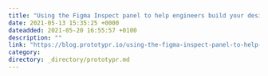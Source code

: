 ```yaml
---
title: "Using the Figma Inspect panel to help engineers build your design"
date: 2021-05-13 15:35:25 +0000
dateadded: 2021-05-20 16:55:57 +0100
description: ""
link: "https://blog.prototypr.io/using-the-figma-inspect-panel-to-help-engineers-build-your-design-208b2e998b76?source=rss----eb297ea1161a---4"
category:
directory: _directory/prototypr.md
---
```

